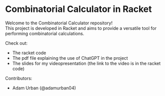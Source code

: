 # Combinatorial Calculator in Racket

Welcome to the Combinatorial Calculator repository!  
This project is developed in Racket and aims to provide a versatile tool for performing combinatorial calculations.

Check out:
- The racket code
- The pdf file explaining the use of ChatGPT in the project
- The slides for my videopresentation (the link to the video is in the racket code)


Contributors:
- Adam Urban (@adamurban04)
